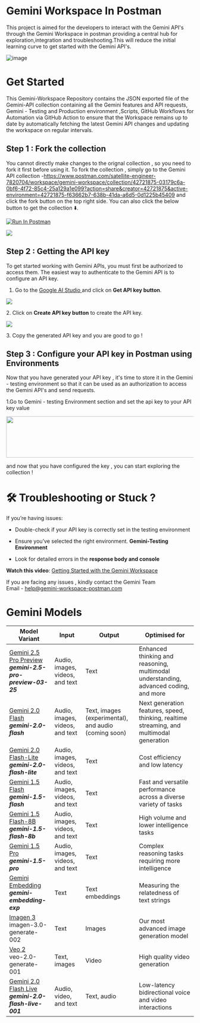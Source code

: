 # Gemini Workspace In Postman       

This project is aimed for the developers to interact with the Gemini API's through the Gemini Workspace in postman providing a central hub for exploration,integration and troubleshooting.This will reduce the initial learning curve to get started with the Gemini API's.

![image](https://github.com/user-attachments/assets/45f05066-b28f-4393-a507-1a97dbdbe157)



# Get Started
This Gemini-Workspace Repository contains the JSON exported file of the Gemini-API collection containing all the Gemini features and API requests, Gemini - Testing and Production environment ,Scripts, GitHub Workflows for Automation via GitHub Action to ensure that the Workspace remains up to date by automatically fetching the latest Gemini API changes and updating the workspace on regular intervals.

## Step 1 : Fork the collection

You cannot directly make changes to the orignal collection , so you need to fork it first before using it. To fork the collection , simply go to the Gemini API collection -https://www.postman.com/satellite-engineer-7820704/workspace/gemini-workspace/collection/42721875-03179c6a-0bf6-4f72-85c4-25a129a1e099?action=share&creator=42721875&active-environment=42721875-f63662b7-638b-41da-a6d5-0d1225b45409 and click the fork button on the top right side. You can also click the below button to get the collection ⬇️.

  [<img src="https://run.pstmn.io/button.svg" alt="Run In Postman">](https://app.getpostman.com/run-collection/42721875-03179c6a-0bf6-4f72-85c4-25a129a1e099?action=collection%2Ffork&source=rip_markdown&collection-url=entityId%3D42721875-03179c6a-0bf6-4f72-85c4-25a129a1e099%26entityType%3Dcollection%26workspaceId%3D2f9d5f9f-aea6-4fdf-bb27-0b87d62b69f9)

<img src="https://content.pstmn.io/3a5b447d-6821-42c8-9218-87fcc06176ba/Zm9yayBpbWcucG5n">

## Step 2 : Getting the API key

To get started working with Gemini APIs, you must first be authorized to access them. The easiest way to authenticate to the Gemini API is to configure an API key.

1. Go to the [Google AI Studio ](https://aistudio.google.com/prompts/new_chat) and click on **Get API key button**.
    

<img src="https://content.pstmn.io/32c9c665-ad5a-4538-b86e-11b1c007c7fc/MXN0IEd1aWRlLnBuZw==">

2\. Click on **Create API key button** to create the API key.

<img src="https://content.pstmn.io/7c531cdf-2128-40ed-8f66-17a1acf126fb/R3VpZGUgMi5wbmc=">

3\. Copy the generated API key and you are good to go !

## Step 3 : Configure your API key in Postman using Environments

Now that you have generated your API key , it's time to store it in the Gemini - testing environment so that it can be used as an authorization to access the Gemini API's and send requests.

1.Go to Gemini - testing Environment section and set the api key to your API key value

<img src="https://content.pstmn.io/36484c28-e942-4e06-8c2e-e212eeee665f/U2NyZWVuc2hvdCAyMDI1LTAzLTA5IDE5MjQxNy5wbmc=" width="617" height="111">

and now that you have configured the key , you can start exploring the collection !

# 🛠️ Troubleshooting or Stuck ?

If you’re having issues:

- Double-check if your API key is correctly set in the testing environment
    
- Ensure you’ve selected the right environment. **Gemini-Testing Environment**
    
- Look for detailed errors in the **response body and console**
    

**Watch this video**: [Getting Started with the Gemini Workspace](https://youtu.be/YETs9UNij1I)

If you are facing any issues , kindly contact the Gemini Team  
Email - [help@gemini-workspace-postman.com<br>](https://help@gemini-workspace-postman.com)


# Gemini Models

| **Model Variant** | **Input** | **Output** | **Optimised for** |
| --- | --- | --- | --- |
| [Gemini 2.5 Pro Preview](https://ai.google.dev/gemini-api/docs/models#gemini-2.5-pro-preview-03-25)  <br>_**gemini-2.5-pro-preview-03-25**_ | Audio, images, videos, and text | Text | Enhanced thinking and reasoning, multimodal understanding, advanced coding, and more |
| [Gemini 2.0 Flash](https://ai.google.dev/gemini-api/docs/models#gemini-2.0-flash)  <br>_**gemini-2.0-flash**_ | Audio, images, videos, and text | Text, images (experimental), and audio (coming soon) | Next generation features, speed, thinking, realtime streaming, and multimodal generation |
| [Gemini 2.0 Flash-Lite](https://ai.google.dev/gemini-api/docs/models#gemini-2.0-flash-lite)  <br>_**gemini-2.0-flash-lite**_ | Audio, images, videos, and text | Text | Cost efficiency and low latency |
| [Gemini 1.5 Flash<br>](https://ai.google.dev/gemini-api/docs/models#gemini-1.5-flash)_**gemini-1.5-flash**_ | Audio, images, videos, and text | Text | Fast and versatile performance across a diverse variety of tasks |
| [Gemini 1.5 Flash-8B<br>](https://ai.google.dev/gemini-api/docs/models#gemini-1.5-flash-8b)_**gemini-1.5-flash-8b**_ | Audio, images, videos, and text | Text | High volume and lower intelligence tasks |
| [Gemini 1.5 Pro<br>](https://ai.google.dev/gemini-api/docs/models#gemini-1.5-pro)_**gemini-1.5-pro**_ | Audio, images, videos, and text | Text | Complex reasoning tasks requiring more intelligence |
| [Gemini Embedding](https://ai.google.dev/gemini-api/docs/models#gemini-embedding)  <br>_**gemini-embedding-exp**_ | Text | Text embeddings | Measuring the relatedness of text strings |
| [Imagen 3](https://ai.google.dev/gemini-api/docs/models#imagen-3)  <br>imagen-3.0-generate-002 | Text | Images | Our most advanced image generation model |
| [Veo 2](https://ai.google.dev/gemini-api/docs/models#veo-2)  <br>veo-2.0-generate-001 | Text, images | Video | High quality video generation |
| [Gemini 2.0 Flash Live](https://ai.google.dev/gemini-api/docs/models#live-api)  <br>_**gemini-2.0-flash-live-001**_ | Audio, video, and text | Text, audio | Low-latency bidirectional voice and video interactions |




